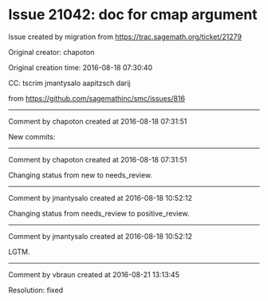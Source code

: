 # Issue 21042: doc for cmap argument

Issue created by migration from https://trac.sagemath.org/ticket/21279

Original creator: chapoton

Original creation time: 2016-08-18 07:30:40

CC:  tscrim jmantysalo aapitzsch darij

from https://github.com/sagemathinc/smc/issues/816




---

Comment by chapoton created at 2016-08-18 07:31:51

New commits:


---

Comment by chapoton created at 2016-08-18 07:31:51

Changing status from new to needs_review.


---

Comment by jmantysalo created at 2016-08-18 10:52:12

Changing status from needs_review to positive_review.


---

Comment by jmantysalo created at 2016-08-18 10:52:12

LGTM.


---

Comment by vbraun created at 2016-08-21 13:13:45

Resolution: fixed
